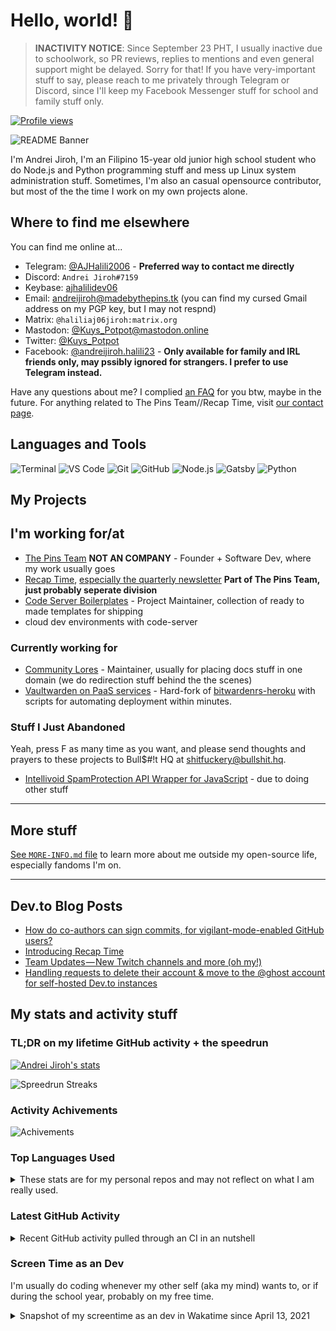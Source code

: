 # Hello, world! 👋

> **INACTIVITY NOTICE**: Since September 23 PHT, I usually inactive due to schoolwork, so PR reviews, replies to mentions and even general support might be delayed. Sorry for that! If you have very-important stuff to say, please reach to me privately through Telegram or Discord, since I'll keep my Facebook Messenger stuff for school and family stuff only.

[![Profile views](https://gpvc.arturio.dev/AJHalili2006)](https://github.com/ajhalili2006)

![README Banner](https://raw.githubusercontent.com/ajhalili2006/ajhalili2006/master/header.png)

I'm Andrei Jiroh, I'm an Filipino 15-year old junior high school student who do Node.js and Python programming stuff and mess up Linux system
administration stuff. Sometimes, I'm also an casual opensource contributor, but most of the the time I work on my own projects alone.

## Where to find me elsewhere

You can find me online at...

* Telegram: [@AJHalili2006](https://telegram.dog/AJHalili2006) - **Preferred way to contact me directly**
* Discord: `Andrei Jiroh#7159`
* Keybase: [ajhalilidev06](https://keybase.io/ajhalilidev06)
* Email: <andreijiroh@madebythepins.tk> (you can find my cursed Gmail address on my PGP key, but I may not respnd)
* Matrix: `@haliliaj06jiroh:matrix.org`
* Mastodon: [@Kuys_Potpot@mastodon.online](https://mastodon.online/@Kuys_Potpot)
* Twitter: [@Kuys_Potpot](https://twitter.com/Kuys_Potpot)
* Facebook: [@andreijiroh.halili23](https://fb.me/andreijiroh.halili23) - **Only available for family and IRL friends only, may pssibly ignored for strangers.
I prefer to use Telegram instead.**

Have any questions about me? I complied [an FAQ](https://github.com/ajhalili2006/ajhalili206/blob/master/MORE-INFO.md) for you btw, maybe in the future. For anything related to
The Pins Team//Recap Time, visit [our contact page](https://madebythepins.tk).

## Languages and Tools

![Terminal](https://raw.githubusercontent.com/github/explore/80688e429a7d4ef2fca1e82350fe8e3517d3494d/topics/terminal/terminal.png)
![VS Code](https://raw.githubusercontent.com/github/explore/80688e429a7d4ef2fca1e82350fe8e3517d3494d/topics/visual-studio-code/visual-studio-code.png)
![Git](https://raw.githubusercontent.com/github/explore/80688e429a7d4ef2fca1e82350fe8e3517d3494d/topics/git/git.png)
![GitHub](https://raw.githubusercontent.com/github/explore/78df643247d429f6cc873026c0622819ad797942/topics/github/github.png)
![Node.js](https://raw.githubusercontent.com/github/explore/80688e429a7d4ef2fca1e82350fe8e3517d3494d/topics/nodejs/nodejs.png)
![Gatsby](https://raw.githubusercontent.com/github/explore/e94815998e4e0713912fed477a1f346ec04c3da2/topics/gatsby/gatsby.png)
![Python](https://raw.githubusercontent.com/github/explore/80688e429a7d4ef2fca1e82350fe8e3517d3494d/topics/python/python.png)

## My Projects

## I'm working for/at

* [The Pins Team](https://madebythepins.tk) **NOT AN COMPANY** - Founder + Software Dev, where my work usually goes
* [Recap Time](https://github.com/RecapTime), [especially the quarterly newsletter](https://gitlab.com/MadeByThePinsHub/RecapTime/newsletter) **Part of The Pins Team,
just probably seperate division**
* [Code Server Boilerplates](https://github.com/code-server-boilerplates) - Project Maintainer, collection of ready to made templates for shipping
* cloud dev environments with code-server

### Currently working for

* [Community Lores](https://community-lores.gq) - Maintainer, usually for placing docs stuff in one domain (we do redirection stuff behind the the scenes)
* [Vaultwarden on PaaS services](https://github.com/AndreiJirohHaliliDev2006/vaultwarden-on-divio) - Hard-fork of [bitwardenrs-heroku](https://github.com/std2main/bitwardenrs_heroku) with scripts for automating deployment within minutes.

### Stuff I Just Abandoned

Yeah, press F as many time as you want, and please send thoughts and prayers to these projects to Bull$#!t HQ at <shitfuckery@bullshit.hq>.

* [Intellivoid SpamProtection API Wrapper for JavaScript](https://github.com/MadeByThePinsHub/Intellivoid-SPB-JS-Wrapper) - due to doing other stuff

---

## More stuff

[See `MORE-INFO.md` file](https://github.com/ajhalili2006/ajhalili206/blob/master/MORE-INFO.md) to learn more
about me outside my open-source life, especially fandoms I'm on.

---

## Dev.to Blog Posts
<!-- BLOG-POST-LIST:START -->
- [How do co-authors can sign commits, for vigilant-mode-enabled GitHub users?](https://dev.to/thepinsteam/how-do-co-authors-can-sign-commits-for-vigilant-mode-enabled-github-users-52h2)
- [Introducing Recap Time](https://dev.to/recaptime/introducing-recap-time-4acb)
- [Team Updates — New Twitch channels and more (oh my!)](https://dev.to/thepinsteam/team-updates-new-twitch-channels-and-more-oh-my-bc6)
- [Handling requests to delete their account & move to the @ghost account for self-hosted Dev.to instances](https://dev.to/thepinsteam/handling-requests-to-delete-their-account-move-to-the-ghost-account-for-self-hosted-dev-to-instances-5hd9)
<!-- BLOG-POST-LIST:END -->

## My stats and activity stuff

### TL;DR on my lifetime GitHub activity + the speedrun

[![Andrei Jiroh's stats](https://gh-readme-stats-thepinsteam.vercel.app/api?username=ajhalili2006&count_private=true&include_all_commits=true)](https://github.com/anuraghazra/github-readme-stats)

![Spreedrun Streaks](https://github-readme-streak-stats.herokuapp.com/?user=ajhalili2006&theme=dark)

### Activity Achivements

![Achivements](https://github-profile-trophy.vercel.app/?username=ajhalili2006)

### Top Languages Used

<details>

<summary>These stats are for my personal repos and may not reflect on what I am really used.</summary>

[![Top Langs](https://gh-readme-stats-thepinsteam.vercel.app/api/top-langs/?username=ajhalili2006&layout=compact)](https://github.com/anuraghazra/github-readme-stats)

</details>

### Latest GitHub Activity

<details>

<summary>Recent GitHub activity pulled through an CI in an nutshell</summary>

<!--START_SECTION:activity-->
1. 🗣 Commented on [#866](https://github.com/nvuillam/mega-linter/issues/866) in [nvuillam/mega-linter](https://github.com/nvuillam/mega-linter)
2. 💪 Opened PR [#866](https://github.com/nvuillam/mega-linter/pull/866) in [nvuillam/mega-linter](https://github.com/nvuillam/mega-linter)
3. ❗️ Closed issue [#363](https://github.com/MadeByThePinsHub/are-we-down/issues/363) in [MadeByThePinsHub/are-we-down](https://github.com/MadeByThePinsHub/are-we-down)
4. ❗️ Closed issue [#312](https://github.com/MadeByThePinsHub/are-we-down/issues/312) in [MadeByThePinsHub/are-we-down](https://github.com/MadeByThePinsHub/are-we-down)
5. ❗️ Closed issue [#252](https://github.com/MadeByThePinsHub/are-we-down/issues/252) in [MadeByThePinsHub/are-we-down](https://github.com/MadeByThePinsHub/are-we-down)
<!--END_SECTION:activity-->

</details>

### Screen Time as an Dev

I'm usually do coding whenever my other self (aka my mind) wants to, or if during the school year, probably on my free time.

<details>

<summary>Snapshot of my screentime as an dev in Wakatime since April 13, 2021</summary>

[![Wakatime Stuff](https://gh-readme-stats-thepinsteam.vercel.app/api/wakatime?username=ajhalili2006)](https://wakatime.com/ajhalili2006)

</details>
